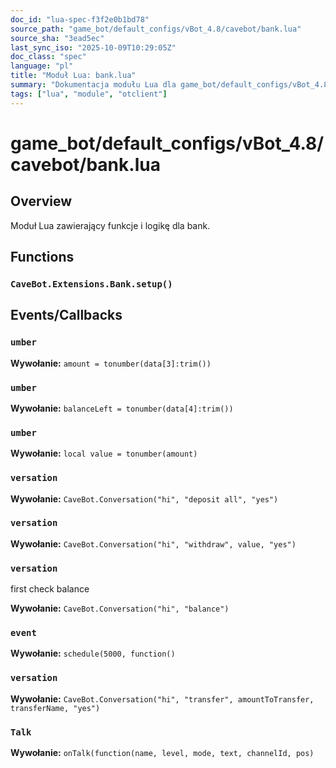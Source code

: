 ```yaml
---
doc_id: "lua-spec-f3f2e0b1bd78"
source_path: "game_bot/default_configs/vBot_4.8/cavebot/bank.lua"
source_sha: "3ead5ec"
last_sync_iso: "2025-10-09T10:29:05Z"
doc_class: "spec"
language: "pl"
title: "Moduł Lua: bank.lua"
summary: "Dokumentacja modułu Lua dla game_bot/default_configs/vBot_4.8/cavebot/bank.lua"
tags: ["lua", "module", "otclient"]
---
```


# game_bot/default_configs/vBot_4.8/cavebot/bank.lua

## Overview

Moduł Lua zawierający funkcje i logikę dla bank.

## Functions

### `CaveBot.Extensions.Bank.setup()`

## Events/Callbacks

### `umber`

**Wywołanie:** `amount = tonumber(data[3]:trim())`

### `umber`

**Wywołanie:** `balanceLeft = tonumber(data[4]:trim())`

### `umber`

**Wywołanie:** `local value = tonumber(amount)`

### `versation`

**Wywołanie:** `CaveBot.Conversation("hi", "deposit all", "yes")`

### `versation`

**Wywołanie:** `CaveBot.Conversation("hi", "withdraw", value, "yes")`

### `versation`

first check balance

**Wywołanie:** `CaveBot.Conversation("hi", "balance")`

### `event`

**Wywołanie:** `schedule(5000, function()`

### `versation`

**Wywołanie:** `CaveBot.Conversation("hi", "transfer", amountToTransfer, transferName, "yes")`

### `Talk`

**Wywołanie:** `onTalk(function(name, level, mode, text, channelId, pos)`
